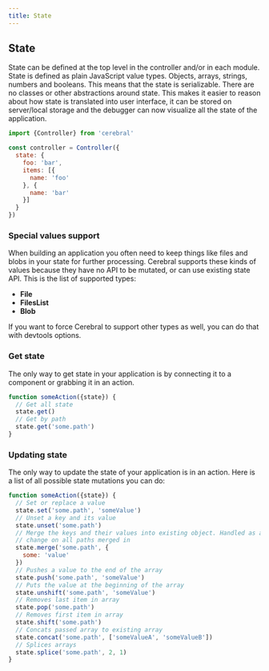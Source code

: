 ```yaml
---
title: State
---
```


## State
State can be defined at the top level in the controller and/or in each module. State is defined as plain JavaScript value types. Objects, arrays, strings, numbers and booleans. This means that the state is serializable. There are no classes or other abstractions around state. This makes it easier to reason about how state is translated into user interface, it can be stored on server/local storage and the debugger can now visualize all the state of the application.

```js
import {Controller} from 'cerebral'

const controller = Controller({
  state: {
    foo: 'bar',
    items: [{
      name: 'foo'
    }, {
      name: 'bar'
    }]
  }
})
```
### Special values support
When building an application you often need to keep things like files and blobs in your state for further processing. Cerebral supports these kinds of values because they have no API to be mutated, or can use existing state API. This is the list of supported types:

- **File**
- **FilesList**
- **Blob**

If you want to force Cerebral to support other types as well, you can do that with devtools options.

### Get state
The only way to get state in your application is by connecting it to a component or grabbing it in an action.

```js
function someAction({state}) {
  // Get all state
  state.get()
  // Get by path
  state.get('some.path')
}
```


### Updating state
The only way to update the state of your application is in an action. Here is a list of all possible state mutations you can do:

```js
function someAction({state}) {
  // Set or replace a value
  state.set('some.path', 'someValue')
  // Unset a key and its value
  state.unset('some.path')
  // Merge the keys and their values into existing object. Handled as a
  // change on all paths merged in
  state.merge('some.path', {
    some: 'value'
  })
  // Pushes a value to the end of the array
  state.push('some.path', 'someValue')
  // Puts the value at the beginning of the array
  state.unshift('some.path', 'someValue')
  // Removes last item in array
  state.pop('some.path')
  // Removes first item in array
  state.shift('some.path')
  // Concats passed array to existing array
  state.concat('some.path', ['someValueA', 'someValueB'])
  // Splices arrays
  state.splice('some.path', 2, 1)
}
```
